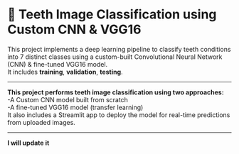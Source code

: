 # 🦷 Teeth Image Classification using Custom CNN & VGG16

This project implements a deep learning pipeline to classify teeth conditions into 7 distinct classes using a custom-built Convolutional Neural Network (CNN) & fine-tuned VGG16 model.  
It includes **training**, **validation**, **testing**.

---

**This project performs teeth image classification using two approaches:**  
-A Custom CNN model built from scratch  
-A fine-tuned VGG16 model (transfer learning)  
It also includes a Streamlit app to deploy the model for real-time predictions from uploaded images.  


---

**I will update it**
